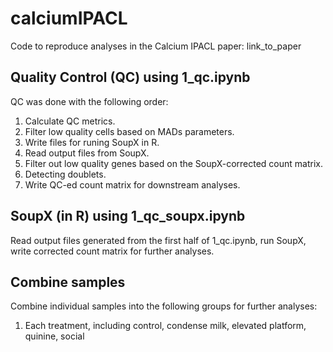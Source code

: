 # calciumIPACL
Code to reproduce analyses in the Calcium IPACL paper: link_to_paper

## Quality Control (QC) using 1_qc.ipynb

QC was done with the following order:
1. Calculate QC metrics.
2. Filter low quality cells based on MADs parameters.
3. Write files for runing SoupX in R.
4. Read output files from SoupX.
5. Filter out low quality genes based on the SoupX-corrected count matrix.
6. Detecting doublets.
7. Write QC-ed count matrix for downstream analyses.


## SoupX (in R) using 1_qc_soupx.ipynb

Read output files generated from the first half of 1_qc.ipynb, run SoupX, write corrected count matrix for further analyses.

## Combine samples
Combine individual samples into the following groups for further analyses:
1. Each treatment, including control, condense milk, elevated platform, quinine, social
